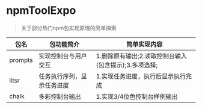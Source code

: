 # npmToolExpo
> 关于部分热门npm包实现原理的简单探索

包名|包功能简介|简单实现内容
 --|--|--
prompts|实现控制台与用户交互|1.删除原有输出;2.读取控制台输入(包含提示);3.多项选择;
litsr|任务执行序列，显示任务进度|1.实现任务进度，执行后显示执行完成
chalk|多彩控制台输出|1.实现3/4位色控制台样例输出